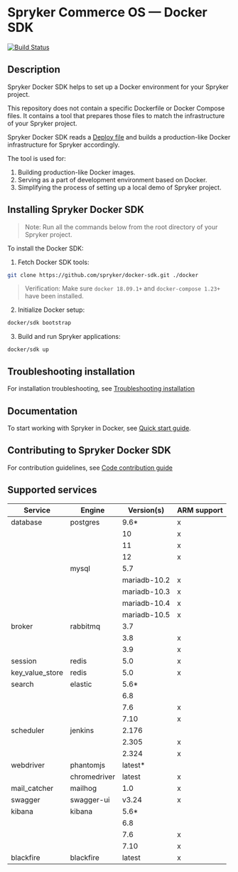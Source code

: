 # Spryker Commerce OS — Docker SDK
[![Build Status](https://travis-ci.com/spryker/docker-sdk.svg?branch=master)](https://travis-ci.com/spryker/docker-sdk)

## Description

Spryker Docker SDK helps to set up a Docker environment for your Spryker project.

This repository does not contain a specific Dockerfile or Docker Compose files. It contains a tool that prepares those files to match the infrastructure of your Spryker project.


Spryker Docker SDK reads a [Deploy file](docs/99-deploy-file-reference.v1.md) and builds a production-like Docker infrastructure for Spryker accordingly.

The tool is used for:

1. Building production-like Docker images.
1. Serving as a part of development environment based on Docker.
1. Simplifying the process of setting up a local demo of Spryker project.

## Installing Spryker Docker SDK
> Note: Run all the commands below from the root directory of your Spryker project.

To install the Docker SDK:

1. Fetch Docker SDK tools:
```bash
git clone https://github.com/spryker/docker-sdk.git ./docker
```

> Verification: Make sure `docker 18.09.1+` and `docker-compose 1.23+` have been installed.


2. Initialize Docker setup:

```bash
docker/sdk bootstrap
```

3. Build and run Spryker applications:
```
docker/sdk up
```

## Troubleshooting installation

For installation troubleshooting, see [Troubleshooting installation](docs/09-troubleshooting.md#troubleshooting-installation)

## Documentation

To start working with Spryker in Docker, see [Quick start guide](docs/01-quick-start-guide.md).

## Contributing to Spryker Docker SDK

For contribution guidelines, see [Code contribution guide](https://documentation.spryker.com/docs/code-contribution-guide#code-contribution-guide)

## Supported services

| Service         | Engine       | Version(s)   | ARM support |
|-----------------|--------------|--------------|-------------|
| database        | postgres     | 9.6*         | x           |
|                 |              | 10           | x           |
|                 |              | 11           | x           |
|                 |              | 12           | x           |
|                 | mysql        | 5.7          |             |
|                 |              | mariadb-10.2 | x           |
|                 |              | mariadb-10.3 | x           |
|                 |              | mariadb-10.4 | x           |
|                 |              | mariadb-10.5 | x           |
| broker          | rabbitmq     | 3.7          |             |
|                 |              | 3.8          | x           |
|                 |              | 3.9          | x           |
| session         | redis        | 5.0          | x           |
| key_value_store | redis        | 5.0          | x           |
| search          | elastic      | 5.6*         |             |
|                 |              | 6.8          |             |
|                 |              | 7.6          | x           |
|                 |              | 7.10         | x           |
| scheduler       | jenkins      | 2.176        |             |
|                 |              | 2.305        | x           |
|                 |              | 2.324        | x           |
| webdriver       | phantomjs    | latest*      |             |
|                 | chromedriver | latest       | x           |
| mail_catcher    | mailhog      | 1.0          | x           |
| swagger         | swagger-ui   | v3.24        | x           |
| kibana          | kibana       | 5.6*         |             |
|                 |              | 6.8          |             |
|                 |              | 7.6          | x           |
|                 |              | 7.10         | x           |
| blackfire       | blackfire    | latest       | x           |
